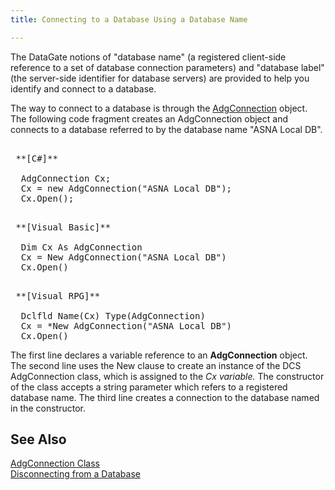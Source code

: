 ```yaml
---
title: Connecting to a Database Using a Database Name

---
```


The DataGate notions of "database name" (a registered client-side reference to a set of database connection parameters) and "database label" (the server-side identifier for database servers) are provided to help you identify and connect to a database.

The way to connect to a database is through the [ AdgConnection](adg-connection-class.html) object. The following code fragment creates an AdgConnection object and connects to a database referred to by the database name "ASNA Local DB".
<pre class="prettyprint">
        <span class="lang">
 **[C#]** 
        </span>
  AdgConnection Cx;
  Cx = new AdgConnection("ASNA Local DB");
  Cx.Open();</pre>
<pre class="prettyprint">
        <span class="lang">
 **[Visual Basic]** 
        </span>
  Dim Cx As AdgConnection
  Cx = New AdgConnection("ASNA Local DB")
  Cx.Open()</pre>
<pre class="prettyprint">
        <span class="lang">
 **[Visual RPG]** 
        </span>
  Dclfld Name(Cx) Type(AdgConnection)
  Cx = *New AdgConnection("ASNA Local DB")
  Cx.Open()</pre>

The first line declares a variable reference to an **AdgConnection** object. The second line uses the New clause to create an instance of the DCS AdgConnection class, which is assigned to the *Cx variable.* The constructor of the class accepts a string parameter which refers to a registered database name. The third line creates a connection to the database named in the constructor. 
## See Also


[AdgConnection Class](adg-connection-class.html)
      <span>
        <br />
      </span>
      <span>
        [ Disconnecting 
							from a Database](disconnectingfroma-database.html)
        <br />
      </span>

